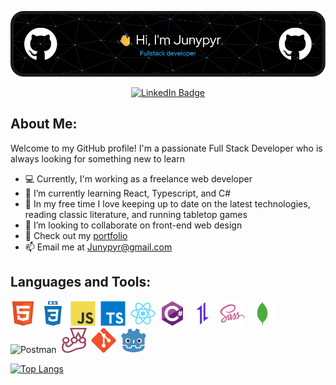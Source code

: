 ![Header](https://github.com/JunNealy/JunNealy/blob/main/github-header-image(1).png)

<div id="badges" align="center">
  <a href="http://www.linkedin.com/in/junypyrnealy">
    <img src="https://img.shields.io/badge/LinkedIn-blue?style=for-the-badge&logo=linkedin&logoColor=white" alt="LinkedIn Badge"/>
  </a>
</div>


<h2>About Me:</h2>
<p>Welcome to my GitHub profile! I'm a passionate Full Stack Developer who is always looking for something new to learn</p>

- 💻 Currently, I'm working as a freelance web developer
- 📖 I’m currently learning React, Typescript, and C#
- 🌴 In my free time I love keeping up to date on the latest technologies,  reading classic literature, and running tabletop games
- 💞️ I’m looking to collaborate on front-end web design
- 📄 Check out my <a href="https://junypyr.ca/">portfolio</a>
- 📫 Email me at Junypyr@gmail.com


<h2>Languages and Tools:</h2>
<div>
 <img src="https://github.com/devicons/devicon/blob/master/icons/html5/html5-original.svg" title="HTML5" alt="HTML" width="40" height="40"/>&nbsp;
 <img src="https://github.com/devicons/devicon/blob/master/icons/css3/css3-plain-wordmark.svg"  title="CSS3" alt="CSS" width="40" height="40"/>&nbsp;
 <img src="https://github.com/devicons/devicon/blob/master/icons/javascript/javascript-original.svg" title="JavaScript" alt="JavaScript" width="40" height="40"/>&nbsp;
   <img src="https://github.com/devicons/devicon/blob/master/icons/typescript/typescript-original.svg" title="Typescript" alt="Typescript" width="40" height="40"/>&nbsp;
  <img src="https://github.com/devicons/devicon/blob/master/icons/react/react-original.svg" title="React" alt="React" width="40" height="40"/>&nbsp;
    <img src="https://github.com/devicons/devicon/blob/master/icons/csharp/csharp-original.svg" title="CSharp" alt="CSharp" width="40" height="40"/>&nbsp;
  <img src="https://github.com/devicons/devicon/blob/master/icons/axios/axios-plain.svg" title="Axios" alt="Axios" width="40" height="40"/>&nbsp;
  <img src="https://github.com/devicons/devicon/blob/master/icons/sass/sass-original.svg" title="Sass" alt="Sass" width="40" height="40"/>&nbsp;
 <img src="https://github.com/devicons/devicon/blob/master/icons/mongodb/mongodb-plain.svg" title="mongoDB"  alt="mongoDB" width="40" height="40"/>&nbsp;
 <img src="https://www.vectorlogo.zone/logos/getpostman/getpostman-icon.svg" title="Postman"  alt="Postman" width="40" height="40"/>&nbsp;
   <img src="https://github.com/devicons/devicon/blob/master/icons/jest/jest-plain.svg" title="Jest"  alt="Jest" width="40" height="40"/>&nbsp;
 <img src="https://github.com/devicons/devicon/blob/master/icons/git/git-original.svg" title="Git" **alt="Git" width="40" height="40"/>&nbsp;
 <img src="https://github.com/devicons/devicon/blob/master/icons/godot/godot-original.svg" title="GDScript" **alt="GDScript" width="40" height="40"/>&nbsp;

</div>


  [![Top Langs](https://github-readme-stats.vercel.app/api/top-langs/?username=JunNealy&theme=radical)](https://github.com/JunNealy/github-readme-stats)

<!---
TNealy/TNealy is a ✨ special ✨ repository because its `README.md` (this file) appears on your GitHub profile.
You can click the Preview link to take a look at your changes.
--->
